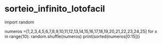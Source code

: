 # sorteio_infinito_lotofacil
import random

numeros =[1,2,3,4,5,6,7,8,9,10,11,12,13,14,15,16,17,18,19,20,21,22,23,24,25]
for x in range(10):
    random.shuffle(numeros)
    print(sorted(numeros[0:15]))
